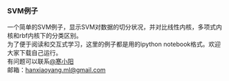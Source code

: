 ### SVM例子
一个简单的SVM例子，显示SVM对数据的切分状况，并对比线性内核，多项式内核和rbf内核下的分类区别。<br>
为了便于阅读和交互式学习，这里的例子都是用的ipython notebook格式。欢迎大家下载自己运行。<br>
有问题可以联系[@寒小阳](http://blog.csdn.net/han_xiaoyang)<br>
邮箱：hanxiaoyang.ml@gmail.com
